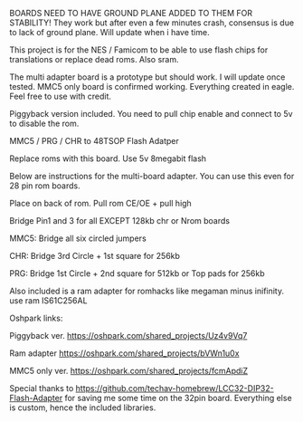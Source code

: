BOARDS NEED TO HAVE GROUND PLANE ADDED TO THEM FOR STABILITY! They work but after even a few minutes crash, consensus is due to lack of ground plane. Will update when i have time.

This project is for the NES / Famicom to be able to use flash chips for translations or replace dead roms. Also sram.



The multi adapter board is a prototype but should work. I will update once tested. MMC5 only board is confirmed working. Everything created in eagle. Feel free to use with credit.

Piggyback version included. You need to pull chip enable and connect to 5v to disable the rom.

MMC5 / PRG / CHR to 48TSOP Flash Adatper

Replace roms with this board. Use 5v 8megabit flash

Below are instructions for the multi-board adapter. You can use this even for 28 pin rom boards.

Place on back of rom. Pull rom CE/OE + pull high 

Bridge Pin1 and 3 for all EXCEPT 128kb chr or Nrom boards

MMC5: Bridge all six circled jumpers

CHR: Bridge 3rd Circle + 1st square for 256kb

PRG: Bridge 1st Circle + 2nd square for 512kb or Top pads for 256kb


Also included is a ram adapter for romhacks like megaman minus inifinity. use ram IS61C256AL


Oshpark links: 

Piggyback ver. https://oshpark.com/shared_projects/Uz4v9Vq7

Ram adapter https://oshpark.com/shared_projects/bVWn1u0x

MMC5 only ver. https://oshpark.com/shared_projects/fcmApdiZ



Special thanks to https://github.com/techav-homebrew/LCC32-DIP32-Flash-Adapter for saving me some time on the 32pin board. Everything else is custom, hence the included libraries. 
